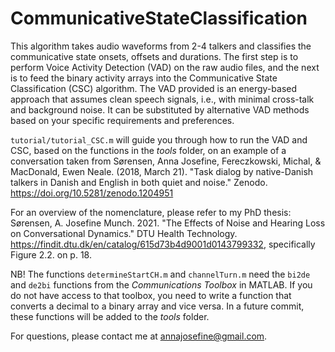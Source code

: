 # CommunicativeStateClassification
This algorithm takes audio waveforms from 2-4 talkers and classifies the communicative state onsets, offsets and durations.
The first step is to perform Voice Activity Detection (VAD) on the raw audio files, and the next is to feed the binary activity arrays into the Communicative State Classification (CSC) algorithm.
The VAD provided is an energy-based approach that assumes clean speech signals, i.e., with minimal cross-talk and background noise. It can be substituted by alternative VAD methods based on your specific requirements and preferences.

`tutorial/tutorial_CSC.m` will guide you through how to run the VAD and CSC, based on the functions in the _tools_ folder, on an example of a conversation taken from Sørensen, Anna Josefine, Fereczkowski, Michal, & MacDonald, Ewen Neale. (2018, March 21). "Task dialog by native-Danish talkers in Danish and English in both quiet and noise." Zenodo. https://doi.org/10.5281/zenodo.1204951

For an overview of the nomenclature, please refer to my PhD thesis: Sørensen, A. Josefine Munch. 2021. "The Effects of Noise and Hearing Loss on Conversational Dynamics." DTU Health Technology. https://findit.dtu.dk/en/catalog/615d73b4d9001d0143799332, specifically Figure 2.2. on p. 18.

NB! The functions `determineStartCH.m` and `channelTurn.m` need the `bi2de` and `de2bi` functions from the _Communications Toolbox_ in MATLAB. If you do not have access to that toolbox, you need to write a function that converts a decimal to a binary array and vice versa. In a future commit, these functions will be added to the _tools_ folder.

For questions, please contact me at annajosefine@gmail.com.

